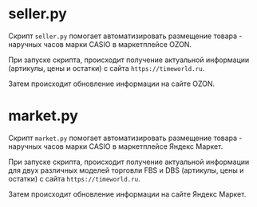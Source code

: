 # seller.py

Скрипт ``seller.py`` помогает автоматизировать размещение товара - наручных часов марки CASIO в маркетплейсе OZON.

При запуске скрипта, происходит получение актуальной информации (артикулы, цены и остатки) с сайта ``https://timeworld.ru``.

Затем происходит обновление информации на сайте OZON.


# market.py

Скрипт ``market.py`` помогает автоматизировать размещение товара - наручных часов марки CASIO в маркетплейсе Яндекс Маркет.

При запуске скрипта, происходит получение актуальной информации для двух различных моделей торговли FBS и DBS (артикулы, цены и остатки) с сайта ``https://timeworld.ru``.

Затем происходит обновление информации на сайте Яндекс Маркет.
